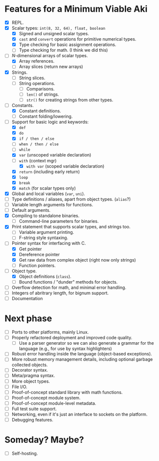 # Features for a Minimum Viable Aki

- [x] REPL.
- [x] Scalar types: `int(8, 32, 64), float, boolean`
    - [x] Signed and unsigned scalar types.
    - [x] `cast` and `convert` operations for primitive numerical types.
    - [x] Type checking for basic assignment operations.
    - [ ] Type checking for math. (I think we did this)
- [ ] *N*-dimensional arrays of scalar types.
    - [x] Array references.
    - [ ] Array slices (return new arrays)
- [x] Strings.
    - [ ] String slices.
    - [ ] String operations.
        - [ ] Comparisons.
        - [ ] `len()` of strings.
        - [ ] `str()` for creating strings from other types.
- [ ] Constants.
    - [X] Constant definitions.
    - [ ] Constant folding/lowering.
- [ ] Support for basic logic and keywords:
    - [x] `def`
    - [x] `do`
    - [x] `if / then / else`
    - [ ] `when / then / else`
    - [ ] `while`
    - [x] `var` (unscoped variable declaration)
    - [ ] `with` (context mgr)
        - [x] `with var` (scoped variable declaration)
    - [x] `return` (including early return)
    - [x] `loop`
    - [x] `break`
    - [x] `match` (for scalar types only)
- [x] Global and local variables (`var`, `uni`).
- [ ] Type definitions / aliases, apart from object types. (`alias`?)
- [ ] Variable length arguments for functions.
- [ ] Default arguments.
- [x] Compiling to standalone binaries.
    - [ ] Command-line parameters for binaries.
- [x] Print statement that supports scalar types, and strings too.
    - [ ] Variable argument printing.
    - [ ] F-string style syntaxing.
- [ ] Pointer syntax for interfacing with C.
    - [x] Get pointer
    - [x] Dereference pointer
    - [x] Get raw data from complex object (right now only strings)
    - [ ] Function pointers.
- [ ] Object type.
    - [x] Object definitions (`class`).
    - [ ] Bound functions / "dunder" methods for objects.
- [ ] Overflow detection for math, and minimal error handling.
- [ ] Integers of abritrary length, for bignum support.
- [ ] Documentation

# Next phase
- [ ] Ports to other platforms, mainly Linux.
- [ ] Properly refactored deployment and improved code quality.
    - [ ] Use a parser generator so we can also generate a grammar for the language (e.g., for use by syntax highlighters)
- [ ] Robust error handling inside the language (object-based exceptions).
- [ ] More robust memory management details, including optional garbage collected objects.
- [ ] Decorator syntax.
- [ ] Meta/pragma syntax.
- [ ] More object types.
- [ ] File I/O.
- [ ] Proof-of-concept standard library with math functions.
- [ ] Proof-of-concept module system.
- [ ] Proof-of-concept module-level metadata.
- [ ] Full test suite support.
- [ ] Networking, even if it's just an interface to sockets on the platform.
- [ ] Debugging features.

# Someday? Maybe?

- [ ] Self-hosting.